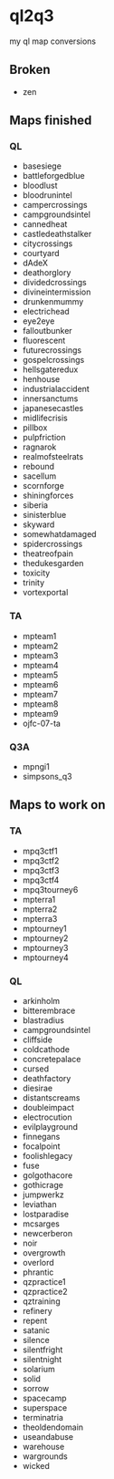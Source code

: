# ql2q3
my ql map conversions

## Broken

* zen

## Maps finished

### QL

* basesiege
* battleforgedblue
* bloodlust
* bloodrunintel
* campercrossings
* campgroundsintel
* cannedheat
* castledeathstalker
* citycrossings
* courtyard
* dAdeX
* deathorglory
* dividedcrossings
* divineintermission
* drunkenmummy
* electrichead
* eye2eye
* falloutbunker
* fluorescent
* futurecrossings
* gospelcrossings
* hellsgateredux
* henhouse
* industrialaccident
* innersanctums
* japanesecastles
* midlifecrisis
* pillbox
* pulpfriction
* ragnarok
* realmofsteelrats
* rebound
* sacellum
* scornforge
* shiningforces
* siberia
* sinisterblue
* skyward
* somewhatdamaged
* spidercrossings
* theatreofpain
* thedukesgarden
* toxicity
* trinity
* vortexportal

### TA

* mpteam1
* mpteam2
* mpteam3
* mpteam4
* mpteam5
* mpteam6
* mpteam7
* mpteam8
* mpteam9
* ojfc-07-ta

### Q3A

* mpngi1
* simpsons_q3

## Maps  to work on

### TA

* mpq3ctf1
* mpq3ctf2
* mpq3ctf3
* mpq3ctf4
* mpq3tourney6
* mpterra1
* mpterra2
* mpterra3
* mptourney1
* mptourney2
* mptourney3
* mptourney4

### QL

* arkinholm
* bitterembrace
* blastradius
* campgroundsintel
* cliffside
* coldcathode
* concretepalace
* cursed
* deathfactory
* diesirae
* distantscreams
* doubleimpact
* electrocution
* evilplayground
* finnegans
* focalpoint
* foolishlegacy
* fuse
* golgothacore
* gothicrage
* jumpwerkz
* leviathan
* lostparadise
* mcsarges
* newcerberon
* noir
* overgrowth
* overlord
* phrantic
* qzpractice1
* qzpractice2
* qztraining
* refinery
* repent
* satanic
* silence
* silentfright
* silentnight
* solarium
* solid
* sorrow
* spacecamp
* superspace
* terminatria
* theoldendomain
* useandabuse
* warehouse
* wargrounds
* wicked

